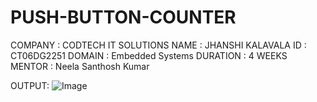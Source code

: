 # PUSH-BUTTON-COUNTER
COMPANY : CODTECH IT SOLUTIONS
NAME : JHANSHI KALAVALA
ID : CT06DG2251
DOMAIN : Embedded Systems 
DURATION : 4 WEEKS
MENTOR : Neela Santhosh Kumar


OUTPUT:
![Image](https://github.com/user-attachments/assets/ded11d67-9163-4a94-909c-9ed34ddf4a11)
